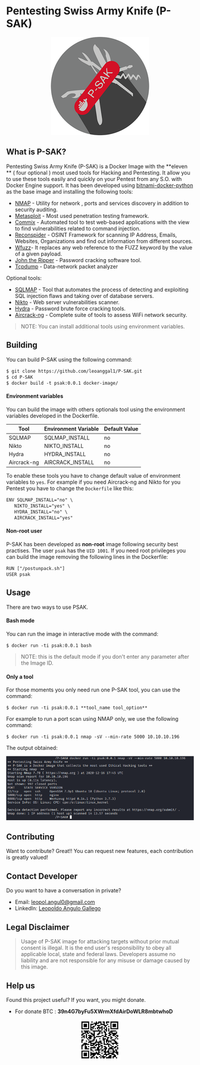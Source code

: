 # Pentesting Swiss Army Knife (P-SAK)
<p align="center">
<img src="images/Logo.png" />
</p>

## What is P-SAK?
Pentesting Swiss Army Knife (P-SAK) is a Docker Image with the **eleven ** ( four optional ) most used tools for Hacking and Pentesting. It allow you to use these tools easily and quickly on your Pentest from any S.O. with Docker Engine support. It has been developed using [bitnami-docker-python](https://github.com/bitnami/bitnami-docker-python) as the base image and installing the following tools:
* [NMAP](https://nmap.org/) - Utility for network , ports and services discovery in addition to security auditing.
* [Metasploit](https://github.com/rapid7/metasploit-framework) - Most used penetration testing framework.
* [Commix](https://github.com/commixproject/commix) - Automated tool to test web-based applications with the view to find  vulnerabilities related to command injection.
* [Reconspider](https://github.com/bhavsec/reconspider) - OSINT Framework for scanning IP Address, Emails, Websites, Organizations and find out information from different sources.
* [Wfuzz](https://github.com/xmendez/wfuzz)- It replaces any web reference to the FUZZ keyword by the value of a given payload.
* [John the Ripper](https://www.openwall.com/john/) - Password cracking software tool.
* [Tcpdump](https://www.tcpdump.org/manpages/tcpdump.1.html) - Data-network packet analyzer

Optional tools:
* [SQLMAP](https://github.com/Xayias/https-github.com-sqlmapproject-sqlmap) - Tool that automates the process of detecting and exploiting SQL injection flaws and taking over of database servers.
* [Nikto](https://github.com/sullo/nikto) - Web server vulnerabilities scanner.
* [Hydra](https://github.com/vanhauser-thc/thc-hydra) - Password brute force cracking tools.
* [Aircrack-ng](https://www.aircrack-ng.org/) - Complete suite of tools to assess WiFi network security.

> NOTE: You can  install  additional tools using environment variables.

## Building
You can build P-SAK using the following command:
```
$ git clone https://github.com/leoanggal1/P-SAK.git
$ cd P-SAK
$ docker build -t psak:0.0.1 docker-image/
```
#### Environment variables
You can build the image with others optionals tool using  the environment variables developed in the Dockerfile.

| Tool | Environment Variable | Default Value |
| ------ | ------ | ------ |
| SQLMAP | SQLMAP_INSTALL | no |
| Nikto | NIKTO_INSTALL | no |
| Hydra | HYDRA_INSTALL | no |
| Aircrack-ng | AIRCRACK_INSTALL | no |

To enable these tools you have to change default value of environment variables to `yes`.
For example if you need Aircrack-ng and Nikto for you Pentest you have to change the `Dockerfile` like this:
 ```
 ENV SQLMAP_INSTALL="no" \
	NIKTO_INSTALL="yes" \
	HYDRA_INSTALL="no" \
	AIRCRACK_INSTALL="yes"
 ```

#### Non-root user
P-SAK has been developed as **non-root** image following security best practises. The user `psak` has the `UID 1001`.
If you need root privileges you can build the image removing the following lines in the Dockerfile:
```
RUN ["/postunpack.sh"]
USER psak
```
## Usage
There are two ways to use PSAK.
#### Bash mode
You can run the image in interactive mode with the command:
```
$ docker run -ti psak:0.0.1 bash
```
 > NOTE: this is the default mode if you don't enter any parameter after the Image ID.

#### Only a tool
For those moments you only need run one P-SAK tool, you can use the command:
``` 
$ docker run -ti psak:0.0.1 **tool_name tool_option**
```
For example to run a port scan using NMAP only, we use the following command:
```
$ docker run -ti psak:0.0.1 nmap -sV --min-rate 5000 10.10.10.196
```
The output obtained:
<p align="center">
<img src="images/Eg-PortScan.PNG" />
</p>

## Contributing
Want to contribute? Great!! You can request new features, each contribution is greatly valued!
## Contact Developer
Do you want to have a conversation in private?
* Email:  leopol.angul0@gmail.com
* LinkedIn: [Leopoldo Angulo Gallego](https://www.linkedin.com/in/leopoldo-angulo-gallego-66b957195)

## Legal Disclaimer
> Usage of P-SAK image for attacking targets without prior mutual consent is illegal.
> It is the end user's responsibility to obey all applicable local, state and federal laws.
> Developers assume no liability and are not responsible for any misuse or damage caused by this image.

## Help us
Found this project useful? If you want, you might donate.

* For donate BTC : **39n4G7byFu5XWrmXfdAirDoWLR8mbtwhoD**
<p align="center">
<img src="images/Donate-BTC.PNG" />
</p>

